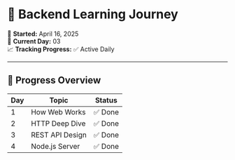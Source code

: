 # 🚀 Backend Learning Journey

📅 **Started:** April 16, 2025  
🧠 **Current Day:** 03  
📈 **Tracking Progress:** ✅ Active Daily

---

## 📆 Progress Overview

| Day | Topic              | Status   |
|-----|--------------------|----------|
| 1   | How Web Works      | ✅ Done  |
| 2   | HTTP Deep Dive     | ✅ Done  |
| 3   | REST API Design    | ✅ Done  |
| 4   | Node.js Server     | ✅ Done  |
